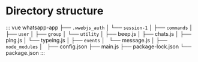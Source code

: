 # Directory structure

<!-- textlint-disable terminology -->

::: vue
whatsapp-app
├── `.wwebjs_auth`
│   └── `session-1`
│
├── `commands`
│   ├── `user`
│   ├── `group`
│   └── `utility`
│       ├── beep.js
│       ├── chats.js
│       ├── ping.js
│       └── typeing.js
│
├── `events`
│   └── message.js
│
├── `node_modules`
│  
├── config.json
├── main.js
├── package-lock.json
└── package.json
:::

<!-- textlint-enable -->

